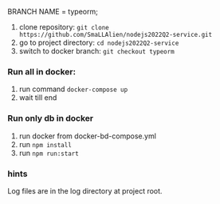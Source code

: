 BRANCH NAME = typeorm;

1. clone repository: ```git clone https://github.com/SmaLLAlien/nodejs2022Q2-service.git```
2. go to project directory: ```cd nodejs2022Q2-service```
3. switch to docker branch: ```git checkout typeorm```

### Run all in docker:
1. run command ```docker-compose up```
2. wait till end

### Run only db in docker
1. run docker from  docker-bd-compose.yml
2. run ```npm install```
3. run ```npm run:start```

### hints
Log files are in the log directory at project root.
